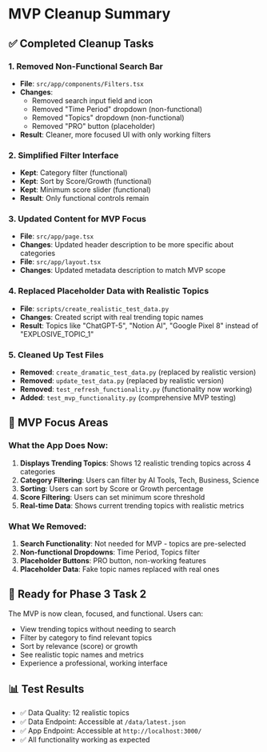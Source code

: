 # MVP Cleanup Summary

## ✅ Completed Cleanup Tasks

### 1. Removed Non-Functional Search Bar
- **File**: `src/app/components/Filters.tsx`
- **Changes**: 
  - Removed search input field and icon
  - Removed "Time Period" dropdown (non-functional)
  - Removed "Topics" dropdown (non-functional)
  - Removed "PRO" button (placeholder)
- **Result**: Cleaner, more focused UI with only working filters

### 2. Simplified Filter Interface
- **Kept**: Category filter (functional)
- **Kept**: Sort by Score/Growth (functional)
- **Kept**: Minimum score slider (functional)
- **Result**: Only functional controls remain

### 3. Updated Content for MVP Focus
- **File**: `src/app/page.tsx`
- **Changes**: Updated header description to be more specific about categories
- **File**: `src/app/layout.tsx`
- **Changes**: Updated metadata description to match MVP scope

### 4. Replaced Placeholder Data with Realistic Topics
- **File**: `scripts/create_realistic_test_data.py`
- **Changes**: Created script with real trending topic names
- **Result**: Topics like "ChatGPT-5", "Notion AI", "Google Pixel 8" instead of "EXPLOSIVE_TOPIC_1"

### 5. Cleaned Up Test Files
- **Removed**: `create_dramatic_test_data.py` (replaced by realistic version)
- **Removed**: `update_test_data.py` (replaced by realistic version)
- **Removed**: `test_refresh_functionality.py` (functionality now working)
- **Added**: `test_mvp_functionality.py` (comprehensive MVP testing)

## 🎯 MVP Focus Areas

### What the App Does Now:
1. **Displays Trending Topics**: Shows 12 realistic trending topics across 4 categories
2. **Category Filtering**: Users can filter by AI Tools, Tech, Business, Science
3. **Sorting**: Users can sort by Score or Growth percentage
4. **Score Filtering**: Users can set minimum score threshold
5. **Real-time Data**: Shows current trending topics with realistic metrics

### What We Removed:
1. **Search Functionality**: Not needed for MVP - topics are pre-selected
2. **Non-functional Dropdowns**: Time Period, Topics filter
3. **Placeholder Buttons**: PRO button, non-working features
4. **Placeholder Data**: Fake topic names replaced with real ones

## 🚀 Ready for Phase 3 Task 2

The MVP is now clean, focused, and functional. Users can:
- View trending topics without needing to search
- Filter by category to find relevant topics
- Sort by relevance (score) or growth
- See realistic topic names and metrics
- Experience a professional, working interface

## 📊 Test Results
- ✅ Data Quality: 12 realistic topics
- ✅ Data Endpoint: Accessible at `/data/latest.json`
- ✅ App Endpoint: Accessible at `http://localhost:3000/`
- ✅ All functionality working as expected
